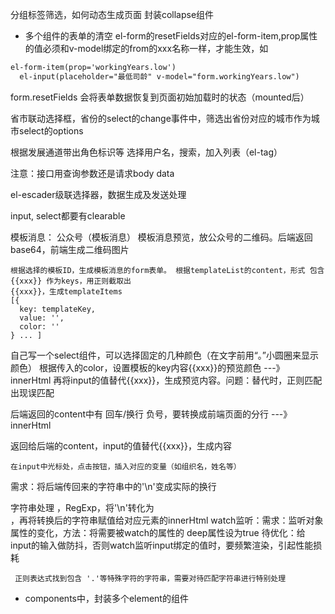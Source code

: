 
分组标签筛选，如何动态生成页面
封装collapse组件

- 多个组件的表单的清空
el-form的resetFields对应的el-form-item,prop属性的值必须和v-model绑定的from的xxx名称一样，才能生效，如
```html
el-form-item(prop='workingYears.low')
  el-input(placeholder="最低司龄" v-model="form.workingYears.low")
```
form.resetFields 会将表单数据恢复到页面初始加载时的状态（mounted后）

省市联动选择框，省份的select的change事件中，筛选出省份对应的城市作为城市select的options

根据发展通道带出角色标识等
选择用户名，搜索，加入列表（el-tag）

注意：接口用查询参数还是请求body data

el-escader级联选择器，数据生成及发送处理

input, select都要有clearable

模板消息：
    公众号（模板消息）
    模板消息预览，放公众号的二维码。后端返回base64，前端生成二维码图片

    根据选择的模板ID，生成模板消息的form表单。 根据templateList的content，形式 包含 {{xxx}} 作为keys，用正则截取出
    {{xxx}}，生成templateItems
    [{
      key: templateKey,
      value: '',
      color: ''
    } ... ]
  自己写一个select组件，可以选择固定的几种颜色（在文字前用“。”小圆圈来显示颜色）
   根据传入的color，设置模板的key内容{{xxx}}的预览颜色  ---》 innerHtml
   再将input的值替代{{xxx}}，生成预览内容。问题：替代时，正则匹配出现误匹配

   后端返回的content中有 回车/换行 负号，要转换成前端页面的分行  ---》 innerHtml


   返回给后端的content，input的值替代{{xxx}}，生成内容


    在input中光标处，点击按钮，插入对应的变量（如组织名，姓名等）

需求：将后端传回来的字符串中的'\n'变成实际的换行

字符串处理 ，RegExp，将'\n'转化为<br/>，再将转换后的字符串赋值给对应元素的innerHtml
watch监听：需求：监听对象属性的变化，方法：将需要被watch的属性的 deep属性设为true
待优化：给input的输入做防抖，否则watch监听input绑定的值时，要频繁渲染，引起性能损耗

     正则表达式找到包含 '.'等特殊字符的字符串，需要对待匹配字符串进行特别处理

 - components中，封装多个element的组件